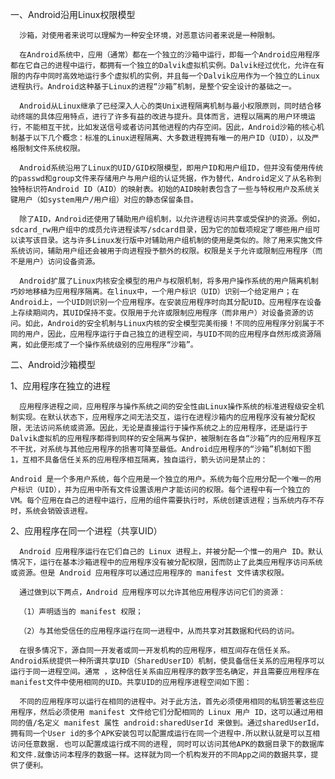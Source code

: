 一、Android沿用Linux权限模型

      沙箱，对使用者来说可以理解为一种安全环境，对恶意访问者来说是一种限制。

      在Android系统中，应用（通常）都在一个独立的沙箱中运行，即每一个Android应用程序都在它自己的进程中运行，都拥有一个独立的Dalvik虚拟机实例。Dalvik经过优化，允许在有限的内存中同时高效地运行多个虚拟机的实例，并且每一个Dalvik应用作为一个独立的Linux进程执行。Android这种基于Linux的进程“沙箱”机制，是整个安全设计的基础之一。

      Android从Linux继承了已经深入人心的类Unix进程隔离机制与最小权限原则，同时结合移动终端的具体应用特点，进行了许多有益的改进与提升。具体而言，进程以隔离的用户环境运行，不能相互干扰，比如发送信号或者访问其他进程的内存空间。因此，Android沙箱的核心机制基于以下几个概念：标准的Linux进程隔离、大多数进程拥有唯一的用户ID（UID），以及严格限制文件系统权限。

      Android系统沿用了Linux的UID/GID权限模型，即用户ID和用户组ID，但并没有使用传统的passwd和group文件来存储用户与用户组的认证凭据，作为替代，Android定义了从名称到独特标识符Android ID（AID）的映射表。初始的AID映射表包含了一些与特权用户及系统关键用户（如system用户/用户组）对应的静态保留条目。

      除了AID，Android还使用了辅助用户组机制，以允许进程访问共享或受保护的资源。例如，sdcard_rw用户组中的成员允许进程读写/sdcard目录，因为它的加载项规定了哪些用户组可以读写该目录。这与许多Linux发行版中对辅助用户组机制的使用是类似的。除了用来实施文件系统访问，辅助用户组还会被用于向进程授予额外的权限。权限是关于允许或限制应用程序（而不是用户）访问设备资源。

      Android扩展了Linux内核安全模型的用户与权限机制，将多用户操作系统的用户隔离机制巧妙地移植为应用程序隔离。在linux中，一个用户标识（UID）识别一个给定用户；在Android上，一个UID则识别一个应用程序。在安装应用程序时向其分配UID。应用程序在设备上存续期间内，其UID保持不变。仅限用于允许或限制应用程序（而非用户）对设备资源的访问。如此，Android的安全机制与Linux内核的安全模型完美衔接！不同的应用程序分别属于不同的用户，因此，应用程序运行于自己独立的进程空间，与UID不同的应用程序自然形成资源隔离，如此便形成了一个操作系统级别的应用程序“沙箱”。

二、Android沙箱模型

1、应用程序在独立的进程

      应用程序进程之间，应用程序与操作系统之间的安全性由Linux操作系统的标准进程级安全机制实现。在默认状态下，应用程序之间无法交互，运行在进程沙箱内的应用程序没有被分配权限，无法访问系统或资源。因此，无论是直接运行于操作系统之上的应用程序，还是运行于Dalvik虚拟机的应用程序都得到同样的安全隔离与保护，被限制在各自“沙箱”内的应用程序互不干扰，对系统与其他应用程序的损害可降至最低。Android应用程序的“沙箱”机制如下图 1，互相不具备信任关系的应用程序相互隔离，独自运行，箭头访问是禁止的：

    Android 是一个多用户系统，每个应用是一个独立的用户。系统为每个应用分配一个唯一的用户标识（UID），并为应用中所有文件设置该用户才能访问的权限。每个进程中有一个独立的VM。每个应用在自己的进程中运行，应用的组件需要执行时，系统创建该进程；当系统内存不存时，系统会销毁该进程。

2、应用程序在同一个进程（共享UID）

      Android 应用程序运行在它们自己的 Linux 进程上，并被分配一个惟一的用户 ID。默认情况下，运行在基本沙箱进程中的应用程序没有被分配权限，因而防止了此类应用程序访问系统或资源。但是 Android 应用程序可以通过应用程序的 manifest 文件请求权限。

      通过做到以下两点，Android 应用程序可以允许其他应用程序访问它们的资源：

      （1）声明适当的 manifest 权限；

      （2）与其他受信任的应用程序运行在同一进程中，从而共享对其数据和代码的访问。

      在很多情况下，源自同一开发者或同一开发机构的应用程序，相互间存在信任关系。Android系统提供一种所谓共享UID（SharedUserID）机制，使具备信任关系的应用程序可以运行于同一进程空间。通常 ，这种信任关系由应用程序的数字签名确定，并且需要应用程序在manifest文件中使用相同的UID。共享UID的应用程序进程空间如下图：

      不同的应用程序可以运行在相同的进程中。对于此方法，首先必须使用相同的私钥签署这些应用程序，然后必须使用 manifest 文件给它们分配相同的 Linux 用户 ID，这可以通过用相同的值/名定义 manifest 属性 android:sharedUserId 来做到。通过sharedUserId，拥有同一个User id的多个APK安装包可以配置成运行在同一个进程中.所以默认就是可以互相访问任意数据. 也可以配置成运行成不同的进程, 同时可以访问其他APK的数据目录下的数据库和文件.就像访问本程序的数据一样。这样就为同一个机构发开的不同App之间的数据共享，提供了便利。